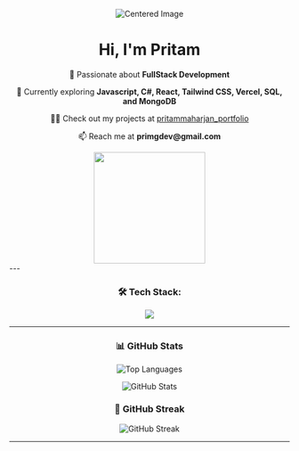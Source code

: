 <p align="center">
  <img src="https://res.cloudinary.com/dedpvue13/image/upload/c_thumb,w_200,g_face/v1726537260/Ellipse_1_jivxjp.png" alt="Centered Image">
</p>



<h1 align="center">Hi, I'm Pritam</h1>

<p align="center">
  🚀 Passionate about <strong>FullStack Development</strong>
</p>

<p align="center">
  🌱 Currently exploring <strong>Javascript, C#, React, Tailwind CSS, Vercel, SQL, and MongoDB</strong>
</p>

<p align="center">
  👨‍💻 Check out my projects at <a href="https://pritammaharjan.vercel.app/" target="_blank">pritammaharjan_portfolio</a>
</p>

<p align="center">
  📫 Reach me at <strong>primgdev@gmail.com</strong>
</p>

<div align="center">
  <img height="200" src="https://media3.giphy.com/media/v1.Y2lkPTc5MGI3NjExcGYyenJveXE4ZHczZTlvMnI4ZDBrdDZ4ajF3YWc1eHc1dG03dGY5MSZlcD12MV9pbnRlcm5hbF9naWZfYnlfaWQmY3Q9Zw/jTNG3RF6EwbkpD4LZx/giphy.gif" />
</div>
---

<h3 align="center">🛠 Tech Stack:</h3>

<p align="center">
  <img src="https://skillicons.dev/icons?i=html,css,js,ts,react,nodejs,express,mongodb,unity,tailwind,git,github,vscode" />
</p>


---


<h3 align="center">📊 GitHub Stats</h3>

<p align="center">
  <img src="https://github-readme-stats.vercel.app/api/top-langs?username=pritammaharjan86&show_icons=true&locale=en&layout=compact&theme=dark" alt="Top Languages"/>
</p>

<p align="center">
  <img src="https://github-readme-stats.vercel.app/api?username=pritammaharjan86&show_icons=true&locale=en&theme=dark" alt="GitHub Stats"/>
</p>

<h3 align="center">📅 GitHub Streak</h3>

<p align="center">
  <img src="https://github-readme-streak-stats.herokuapp.com/?user=pritammaharjan86&theme=dark" alt="GitHub Streak"/>
</p>

---
